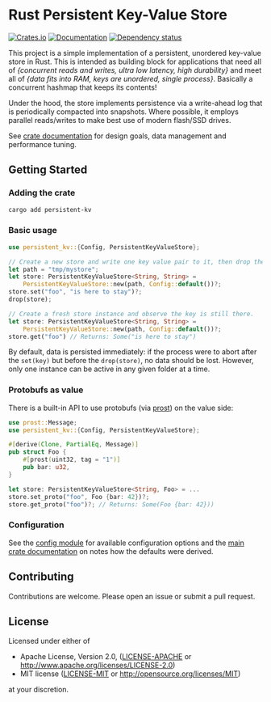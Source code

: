 # Rust Persistent Key-Value Store

[![Crates.io](https://img.shields.io/crates/v/persistent-kv.svg)](https://crates.io/crates/persistent-kv)
[![Documentation](https://docs.rs/persistent-kv/badge.svg)](https://docs.rs/persistent-kv/)
[![Dependency status](https://deps.rs/repo/github/acgessler/rust-persistent-kv/status.svg)](https://deps.rs/repo/github/acgessler/rust-persistent-kv)

This project is a simple implementation of a persistent, unordered key-value store in Rust.
This is intended as building block for applications that need all of _{concurrent reads and
writes, ultra low latency, high durability}_ and meet all of _{data fits into RAM, keys are
unordered, single process}_. Basically a concurrent hashmap that keeps its contents!

Under the hood, the store implements persistence via a write-ahead log that is periodically
compacted into snapshots. Where possible, it employs parallel reads/writes to make
best use of modern flash/SSD drives.

See [crate documentation](https://docs.rs/persistent-kv/latest/persistent_kv/) for design goals, data management and performance tuning.

## Getting Started

### Adding the crate

```sh
cargo add persistent-kv
```

### Basic usage

```rust
use persistent_kv::{Config, PersistentKeyValueStore};

// Create a new store and write one key value pair to it, then drop the store.
let path = "tmp/mystore";
let store: PersistentKeyValueStore<String, String> =
    PersistentKeyValueStore::new(path, Config::default())?;
store.set("foo", "is here to stay")?;
drop(store);

// Create a fresh store instance and observe the key is still there.
let store: PersistentKeyValueStore<String, String> =
    PersistentKeyValueStore::new(path, Config::default())?;
store.get("foo") // Returns: Some("is here to stay")
```

By default, data is persisted immediately: if the process were to abort after the `set(key)` but before
the `drop(store)`, no data should be lost. However, only one instance can be active in any given folder at a time.

### Protobufs as value

There is a built-in API to use protobufs (via [prost](https://github.com/tokio-rs/prost)) on the value side:

```rust
use prost::Message;
use persistent_kv::{Config, PersistentKeyValueStore};

#[derive(Clone, PartialEq, Message)]
pub struct Foo {
    #[prost(uint32, tag = "1")]
    pub bar: u32,
}

let store: PersistentKeyValueStore<String, Foo> = ...
store.set_proto("foo", Foo {bar: 42})?;
store.get_proto("foo")?; // Returns: Some(Foo {bar: 42}))
```

### Configuration

See the [config module](src/config.rs) for available configuration options and the [main crate documentation](src/lib.rs) on notes how the defaults were derived.

## Contributing

Contributions are welcome. Please open an issue or submit a pull request.

## License

Licensed under either of

- Apache License, Version 2.0, ([LICENSE-APACHE](LICENSE-APACHE) or http://www.apache.org/licenses/LICENSE-2.0)
- MIT license ([LICENSE-MIT](LICENSE-MIT) or http://opensource.org/licenses/MIT)

at your discretion.